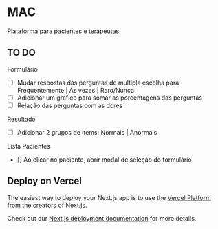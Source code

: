 # MAC

Plataforma para pacientes e terapeutas.

## TO DO

Formulário

- [ ] Mudar respostas das perguntas de multipla escolha para Frequentemente | Às vezes | Raro/Nunca
- [ ] Adicionar um grafico para somar as porcentagens das perguntas
- [ ] Relação das perguntas com as dores

Resultado

- [ ] Adicionar 2 grupos de items: Normais | Anormais

Lista Pacientes

- [] Ao clicar no paciente, abrir modal de seleção do formulário

## Deploy on Vercel

The easiest way to deploy your Next.js app is to use the [Vercel Platform](https://vercel.com/new?utm_medium=default-template&filter=next.js&utm_source=create-next-app&utm_campaign=create-next-app-readme) from the creators of Next.js.

Check out our [Next.js deployment documentation](https://nextjs.org/docs/deployment) for more details.
